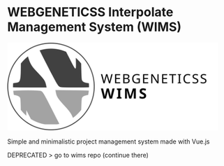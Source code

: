 # WEBGENETICSS Interpolate Management System (WIMS)

<img style="filter: grayscale(1);" src="https://raw.githubusercontent.com/webgeninc/webgensystem/main/src/assets/systems_circle_text.svg" height="200" >

Simple and minimalistic project management system made with Vue.js

DEPRECATED > go to wims repo (continue there)
